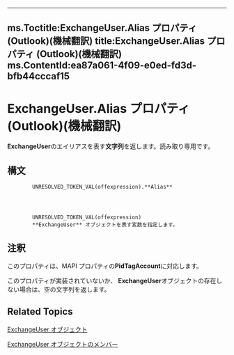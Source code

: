 

---
ms.Toctitle:ExchangeUser.Alias プロパティ (Outlook)(機械翻訳)
title:ExchangeUser.Alias プロパティ (Outlook)(機械翻訳)
ms.ContentId:ea87a061-4f09-e0ed-fd3d-bfb44cccaf15
---
# ExchangeUser.Alias プロパティ (Outlook)(機械翻訳)




**ExchangeUser**のエイリアスを表す**文字列**を返します。読み取り専用です。

## 構文

            UNRESOLVED_TOKEN_VAL(offexpression).**Alias**




            UNRESOLVED_TOKEN_VAL(offexpression)
            **ExchangeUser** オブジェクトを表す変数を指定します。



## 注釈
このプロパティは、MAPI プロパティの**PidTagAccount**に対応します。



このプロパティが実装されていないか、 **ExchangeUser**オブジェクトの存在しない場合は、空の文字列を返します。



## Related Topics

[ExchangeUser オブジェクト](6ec117d1-7fdb-aa36-b567-1242f8238df0.md)

[ExchangeUser オブジェクトのメンバー](b9489e9d-0b8e-1c8d-d5df-8def4b1ee5e8.md)




